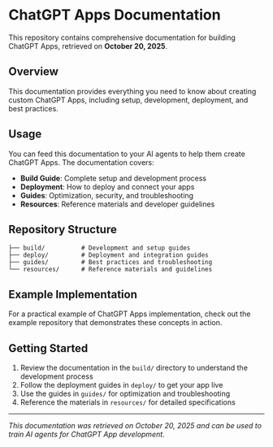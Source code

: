 # ChatGPT Apps Documentation

This repository contains comprehensive documentation for building ChatGPT Apps, retrieved on **October 20, 2025**.

## Overview

This documentation provides everything you need to know about creating custom ChatGPT Apps, including setup, development, deployment, and best practices.

## Usage

You can feed this documentation to your AI agents to help them create ChatGPT Apps. The documentation covers:

- **Build Guide**: Complete setup and development process
- **Deployment**: How to deploy and connect your apps
- **Guides**: Optimization, security, and troubleshooting
- **Resources**: Reference materials and developer guidelines

## Repository Structure

```
├── build/          # Development and setup guides
├── deploy/         # Deployment and integration guides  
├── guides/         # Best practices and troubleshooting
└── resources/      # Reference materials and guidelines
```

## Example Implementation

For a practical example of ChatGPT Apps implementation, check out the example repository that demonstrates these concepts in action.

## Getting Started

1. Review the documentation in the `build/` directory to understand the development process
2. Follow the deployment guides in `deploy/` to get your app live
3. Use the guides in `guides/` for optimization and troubleshooting
4. Reference the materials in `resources/` for detailed specifications

---

*This documentation was retrieved on October 20, 2025 and can be used to train AI agents for ChatGPT App development.*
